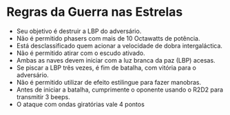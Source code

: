 # Regras da Guerra nas Estrelas

* Seu objetivo é destruir a LBP do adversário.
* Não é permitido phasers com mais de 10 Octawatts de potência.
* Está desclassificado quem acionar a velocidade de dobra intergaláctica.
* Não é permitido atirar com o escudo ativado.
* Ambas as naves devem iniciar com a luz branca da paz (LBP) acesas.
* Se piscar a LBP três vezes, é fim de batalha, com vitória para o adversário.
* Não é permitido utilizar de efeito estilingue para fazer manobras.
* Antes de iniciar a batalha, cumprimente o oponente usando o R2D2 para transmitir 3 beeps.
* O ataque com ondas giratórias vale 4 pontos
